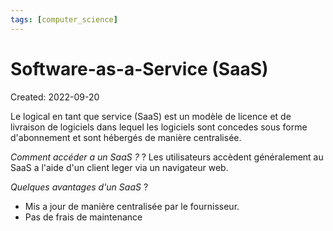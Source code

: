 ```yaml
---
tags: [computer_science] 
---
```

# Software-as-a-Service (SaaS)
Created: 2022-09-20

Le logical en tant  que service (SaaS) est un modèle de licence et de livraison de logiciels dans lequel les logiciels sont concedes sous forme d'abonnement et sont hébergés de manière centralisée.

*Comment accéder a un SaaS ?*
?
Les utilisateurs accèdent généralement au SaaS a l'aide d'un client leger via un navigateur web.

*Quelques avantages d'un SaaS*
?
- Mis a jour de manière centralisée par le fournisseur.
- Pas de frais de maintenance